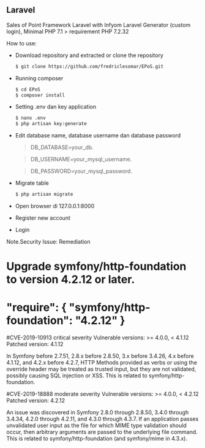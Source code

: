 ## Laravel

Sales of Point Framework Laravel with Infyom Laravel Generator (custom login), Minimal PHP 7.1 > requirement PHP 7.2.32

How to use:
- Download repository and extracted or clone the repository
	```sh
	$ git clone https://github.com/fredriclesomar/EPoS.git
	```
- Running composer
	```sh
	$ cd EPoS
	$ composer install
	```
- Setting .env dan key application
	```sh
	$ nano .env
	$ php artisan key:generate
	```
- Edit database name, database username dan database password

	> DB_DATABASE=your_db.

 	> DB_USERNAME=your_mysql_username.
 	
	> DB_PASSWORD=your_mysql_password.

- Migrate table
	```sh
	$ php artisan migrate
	```

- Open browser di 127.0.0.1:8000
- Register new account
- Login

Note.Security Issue:
Remediation

Upgrade symfony/http-foundation to version 4.2.12 or later.
=====================================
"require": {
  "symfony/http-foundation": "4.2.12"
}
=====================================


#CVE-2019-10913
critical severity
Vulnerable versions: >= 4.0.0, < 4.1.12
Patched version: 4.1.12

In Symfony before 2.7.51, 2.8.x before 2.8.50, 3.x before 3.4.26, 4.x before 4.1.12, and 4.2.x before 4.2.7, HTTP Methods provided as verbs or using the override header may be treated as trusted input, but they are not validated, possibly causing SQL injection or XSS. This is related to symfony/http-foundation.


#CVE-2019-18888
moderate severity
Vulnerable versions: >= 4.0.0, < 4.2.12
Patched version: 4.2.12

An issue was discovered in Symfony 2.8.0 through 2.8.50, 3.4.0 through 3.4.34, 4.2.0 through 4.2.11, and 4.3.0 through 4.3.7. If an application passes unvalidated user input as the file for which MIME type validation should occur, then arbitrary arguments are passed to the underlying file command. This is related to symfony/http-foundation (and symfony/mime in 4.3.x).
